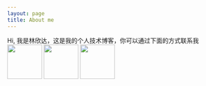 ```yaml
---
layout: page
title: About me 
---
```


Hi, 我是林欣达，这是我的个人技术博客，你可以通过下面的方式联系我</br>
<span><img src="https://github.com/JustKeepRunning/JustKeepRunning.github.io/blob/master/images/github.png" width="80" height="80" href="https://github.com/JustKeepRunning"></span>
<span><img src="https://github.com/JustKeepRunning/JustKeepRunning.github.io/blob/master/images/jianshu.png" width="80" height="80" href="http://www.jianshu.com/users/0cf7d455eb9e/latest_articles"></span>
<span><img src="https://github.com/JustKeepRunning/JustKeepRunning.github.io/blob/master/images/weibo.png" width="80" height="80" href="http://weibo.com/2922715753/profile?rightmod=1&wvr=6&mod=personinfo&is_all=1"></span>

